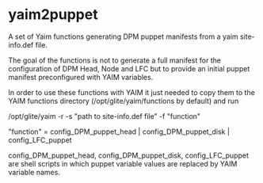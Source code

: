 yaim2puppet
===========

A set of Yaim functions generating DPM puppet manifests from a yaim site-info.def file.

The goal of the functions is not to generate a full manifest for the configuration of DPM Head, Node and LFC but to provide an initial puppet manifest preconfigured with YAIM variables.

In order to use these functions with YAIM  it just needed to copy them to the YAIM functions directory (/opt/glite/yaim/functions by default) and run

/opt/glite/yaim -r -s "path to site-info.def file" -f "function"

"function" = config_DPM_puppet_head | config_DPM_puppet_disk | config_LFC_puppet

config_DPM_puppet_head, config_DPM_puppet_disk, config_LFC_puppet are shell scripts in which puppet variable values are replaced by YAIM variable names.






